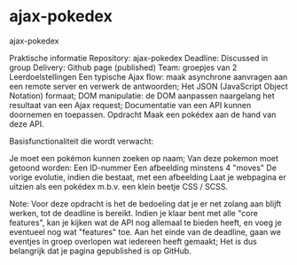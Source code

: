 # ajax-pokedex
ajax-pokedex

Praktische informatie
Repository: ajax-pokedex
Deadline: Discussed in group
Delivery: Github page (published)
Team: groepjes van 2
Leerdoelstellingen
Een typische Ajax flow: maak asynchrone aanvragen aan een remote server en verwerk de antwoorden;
Het JSON (JavaScript Object Notation) formaat;
DOM manipulatie: de DOM aanpassen naargelang het resultaat van een Ajax request;
Documentatie van een API kunnen doornemen en toepassen.
Opdracht
Maak een pokédex aan de hand van deze API.

Basisfunctionaliteit die wordt verwacht:

Je moet een pokémon kunnen zoeken op naam;
Van deze pokemon moet getoond worden:
Een ID-nummer
Een afbeelding
minstens 4 "moves"
De vorige evolutie, indien die bestaat, met een afbeelding
Laat je webpagina er uitzien als een pokédex m.b.v. een klein beetje CSS / SCSS.

Note: Voor deze opdracht is het de bedoeling dat je er net zolang aan blijft werken, tot de deadline is bereikt. Indien je klaar bent met alle "core features", kan je kijken wat de API nog allemaal te bieden heeft, en voeg je eventueel nog wat "features" toe. Aan het einde van de deadline, gaan we eventjes in groep overlopen wat iedereen heeft gemaakt; Het is dus belangrijk dat je pagina gepublished is op GitHub.
